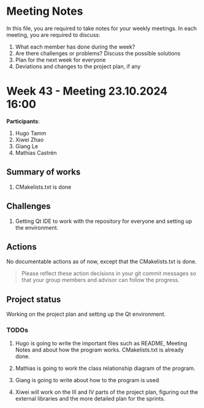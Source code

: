# Meeting Notes
In this file, you are required to take notes for your weekly meetings. 
In each meeting, you are required to discuss:

1. What each member has done during the week?
2. Are there challenges or problems? Discuss the possible solutions
3. Plan for the next week for everyone
4. Deviations and changes to the project plan, if any


# Week 43 - Meeting 23.10.2024 16:00

**Participants**: 
1. Hugo Tamm
2. Xiwei Zhao
3. Giang Le
4. Mathias Castrén 

## Summary of works
1. CMakelists.txt is done

## Challenges

1. Getting Qt IDE to work with the repository for everyone and setting up the environment.

## Actions
No documentable actions as of now, except that the CMakelists.txt is done.

> Please reflect these action decisions in your git commit messages so that 
> your group members and advisor can follow the progress.

## Project status 
Working on the project plan and setting up the Qt environment.

### TODOs
1. Hugo is going to write the important files such as README, Meeting Notes and about how the program works. CMakelists.txt is already done.

2. Mathias is going to work the class relationship diagram of the program.

3. Giang is going to write about how to the program is used

4. Xiwei will work on the III and IV parts of the project plan, figuring out the external libraries and the more detailed plan for the sprints.